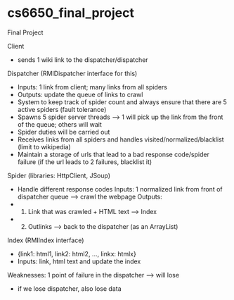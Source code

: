# cs6650_final_project

Final Project

Client
- sends 1 wiki link to the dispatcher/dispatcher

Dispatcher (RMIDispatcher interface for this)
- Inputs: 1 link from client; many links from all spiders
- Outputs: update the queue of links to crawl
- System to keep track of spider count and always ensure that there are 5 active spiders (fault tolerance)
- Spawns 5 spider server threads --> 1 will pick up the link from the front of the queue; others will wait
- Spider duties will be carried out
- Receives links from all spiders and handles visited/normalized/blacklist
(limit to wikipedia)
- Maintain a storage of urls that lead to a bad response code/spider failure
(if the url leads to 2 failures, blacklist it)

Spider (libraries: HttpClient, JSoup)
- Handle different response codes
Inputs: 1 normalized link from front of dispatcher queue --> crawl the webpage
Outputs:
- 1. Link that was crawled + HTML text --> Index
- 2. Outlinks --> back to the dispatcher (as an ArrayList<String>)

Index (RMIIndex interface)
- {link1: html1, link2: html2, ..., linkx: htmlx}
- Inputs: link, html text and update the index

Weaknesses: 1 point of failure in the dispatcher --> will lose
- if we lose dispatcher, also lose data